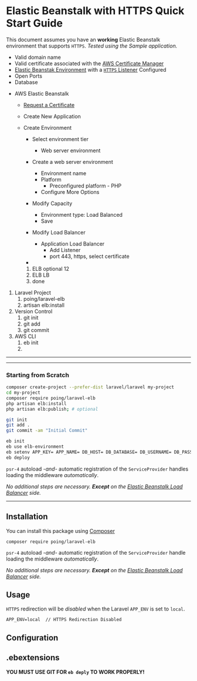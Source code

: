# Elastic Beanstalk with HTTPS Quick Start Guide

This document assumes you have an **working** Elastic Beanstalk environment that supports `HTTPS`.  *Tested using the Sample application.*

- Valid domain name
- Valid certificate associated with the [AWS Certificate Manager](https://console.aws.amazon.com/acm/)
- [Elastic Beanstak Environment](https://console.aws.amazon.com/elasticbeanstalk/) with a [`HTTPS` Listener](ELB.md) Configured 
- Open Ports
- Database

* AWS Elastic Beanstalk
  * [Request a Certificate](https://console.aws.amazon.com/acm/)
  * Create New Application
  * Create Environment
    * Select environment tier
      * Web server environment
    * Create a web server environment
      * Environment name
      * Platform
        * Preconfigured platform - PHP
      * Configure More Options
    * Modify Capacity
      * Environment type: Load Balanced
      * Save
    * Modify Load Balancer
      * Application Load Balancer
        * Add Listener
        * port 443, https, select certificate




    * 
   
    1. ELB optional 12
    1. ELB LB
    1. done
1. Laravel Project
    1. poing/laravel-elb
    1. artisan elb:install
1. Version Control
    1. git init
    1. git add
    1. git commit
1. AWS CLI
    1. eb init
    1. 


---
---



### Starting from Scratch

```sh
composer create-project --prefer-dist laravel/laravel my-project
cd my-project
composer require poing/laravel-elb
php artisan elb:install
php artisan elb:publish; # optional

git init
git add .
git commit -am "Initial Commit"

eb init
eb use elb-environment
eb setenv APP_KEY= APP_NAME= DB_HOST= DB_DATABASE= DB_USERNAME= DB_PASSWORD=
eb deploy
```

`psr-4` autoload *-and-* automatic registration of the `ServiceProvider` handles loading the middleware *automatically*.  

*No additional steps are necessary.  **Except** on the [Elastic Beanstalk Load Balancer](http://docs.aws.amazon.com/elasticbeanstalk/latest/dg/configuring-https-elb.html) side.* 

---





## Installation
You can install this package using [Composer](https://getcomposer.org/)
```
composer require poing/laravel-elb
```

`psr-4` autoload *-and-* automatic registration of the `ServiceProvider` handle loading the middleware *automatically*.  

*No additional steps are necessary.  **Except** on the [Elastic Beanstalk Load Balancer](http://docs.aws.amazon.com/elasticbeanstalk/latest/dg/configuring-https-elb.html) side.* 

## Usage

`HTTPS` redirection will be *disabled* when the Laravel `APP_ENV` is set to `local`.

```
APP_ENV=local  // HTTPS Redirection Disabled
```

## Configuration

## .ebextensions

**YOU MUST USE GIT FOR `eb deply` TO WORK PROPERLY!**